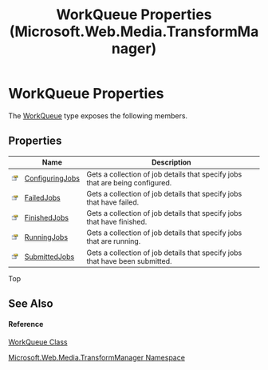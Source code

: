 ﻿---
title: WorkQueue Properties (Microsoft.Web.Media.TransformManager)
TOCTitle: WorkQueue Properties
ms:assetid: Properties.T:Microsoft.Web.Media.TransformManager.WorkQueue
ms:mtpsurl: https://msdn.microsoft.com/en-us/library/microsoft.web.media.transformmanager.workqueue_properties(v=VS.90)
ms:contentKeyID: 35520785
ms.date: 06/14/2012
mtps_version: v=VS.90
---

# WorkQueue Properties

The [WorkQueue](workqueue-class-microsoft-web-media-transformmanager.md) type exposes the following members.

## Properties

<table>
<thead>
<tr class="header">
<th> </th>
<th>Name</th>
<th>Description</th>
</tr>
</thead>
<tbody>
<tr class="odd">
<td><img src="images/Dd565996.pubproperty(en-us,VS.90).gif" title="Public property" alt="Public property" /></td>
<td><a href="workqueue-configuringjobs-property-microsoft-web-media-transformmanager.md">ConfiguringJobs</a></td>
<td>Gets a collection of job details that specify jobs that are being configured.</td>
</tr>
<tr class="even">
<td><img src="images/Dd565996.pubproperty(en-us,VS.90).gif" title="Public property" alt="Public property" /></td>
<td><a href="workqueue-failedjobs-property-microsoft-web-media-transformmanager.md">FailedJobs</a></td>
<td>Gets a collection of job details that specify jobs that have failed.</td>
</tr>
<tr class="odd">
<td><img src="images/Dd565996.pubproperty(en-us,VS.90).gif" title="Public property" alt="Public property" /></td>
<td><a href="workqueue-finishedjobs-property-microsoft-web-media-transformmanager.md">FinishedJobs</a></td>
<td>Gets a collection of job details that specify jobs that have finished.</td>
</tr>
<tr class="even">
<td><img src="images/Dd565996.pubproperty(en-us,VS.90).gif" title="Public property" alt="Public property" /></td>
<td><a href="workqueue-runningjobs-property-microsoft-web-media-transformmanager.md">RunningJobs</a></td>
<td>Gets a collection of job details that specify jobs that are running.</td>
</tr>
<tr class="odd">
<td><img src="images/Dd565996.pubproperty(en-us,VS.90).gif" title="Public property" alt="Public property" /></td>
<td><a href="workqueue-submittedjobs-property-microsoft-web-media-transformmanager.md">SubmittedJobs</a></td>
<td>Gets a collection of job details that specify jobs that have been submitted.</td>
</tr>
</tbody>
</table>


Top

## See Also

#### Reference

[WorkQueue Class](workqueue-class-microsoft-web-media-transformmanager.md)

[Microsoft.Web.Media.TransformManager Namespace](microsoft-web-media-transformmanager-namespace.md)

